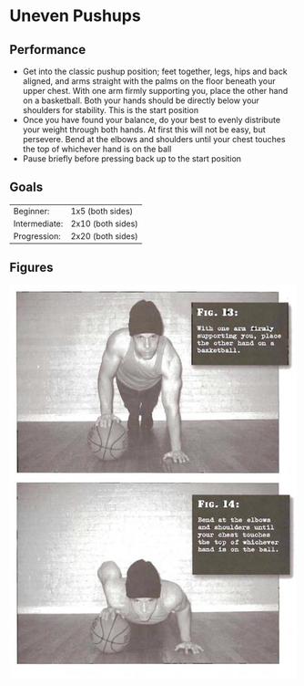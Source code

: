 # Uneven Pushups

## Performance

- Get into the classic pushup position; feet together, legs, hips and back aligned, and arms straight with the palms on the floor beneath your upper chest. With one arm firmly supporting you, place the other hand on a basketball. Both your hands should be directly below your shoulders for stability. This is the start position
- Once you have found your balance, do your best to evenly distribute your weight through both hands. At first this will not be easy, but persevere. Bend at the elbows and shoulders until your chest touches the top of whichever hand is on the ball
- Pause briefly before pressing back up to the start position

## Goals

| | |
|---|---|
|Beginner: | 1x5 (both sides) |
|Intermediate: | 2x10 (both sides) |
|Progression: | 2x20 (both sides) |

## Figures

![](../images/01_pushups/Uneven-Pushups.jpg)
